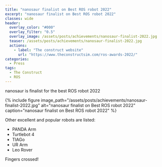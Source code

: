 ```yaml
---
title: "nanosaur finalist on Best ROS robot 2022"
excerpt: "nanosaur finalist on Best ROS robot 2022"
classes: wide
header:
  overlay_color: "#000"
  overlay_filter: "0.5"
  overlay_image: /assets/posts/achievements/nanosaur-finalist-2022.jpg
  teaser: /assets/posts/achievements/nanosaur-finalist-2022.jpg
  actions:
    - label: "The construct website"
      url: "https://www.theconstructsim.com/ros-awards-2022/"
categories:
  - Press
tags:
  - The Construct
  - ROS
---
```


nanosaur is finalist for the best ROS robot 2022

{% include figure image_path="/assets/posts/achievements/nanosaur-finalist-2022.jpg" alt="nanosaur finalist on Best ROS robot 2022" caption="nanosaur finalist on Best ROS robot 2022" %}

Other excellent and popular robots are listed:
* PANDA Arm
* Turtlebot 4
* TIAGo
* UR Arm
* Leo Rover

Fingers crossed!
